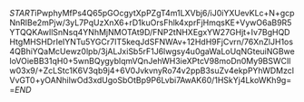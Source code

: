 $START$iPwphyMfPs4Q65pGOcgytXpPZgT4m1LXVbj6/iJ0iYXUevKLc+N+gcpNnRlBe2mPjw/3yL7PqUzXnX6+rD1kuOrsFhlk4xprFjHmqsKE+VywO6aB9R5YTQQKAwIlSnNsq4YNhMjNMOTAt9D/FNP2tNHXEgxYW27GHjt+Iv7BgHQDHtgMHSHDrIeIYNTu5YGCr7IT5keqJdSFNWAv+12HdH9FjCvrn/76XnZlJH1os4QBhiYQaMcUewz0lpb/3jALJxiSb5rF1J6lwgsy4u0gaWaLoUqNGteuiNGBweloVOieBB31qH0+5wnBQygyblqmVQnJehWH3ieXPtcV98moDn0My9BSWCIlw03x9/+ZcLStc1K6V3qb9j4+6V0JvkvnyRo74v2ppB3suZv4ekpPYhWDMzclVvGT0+yOANhilwOd3xdUgoSbOtBp9P6Lvbi7AwAK60/1HSkYj4LkoWKh9g==$END$